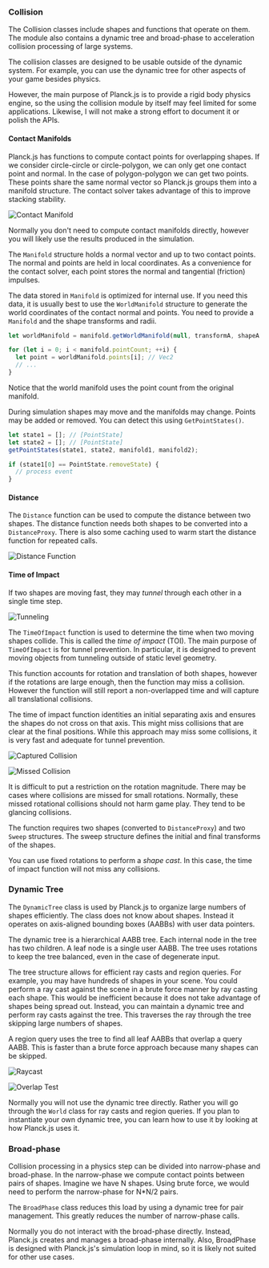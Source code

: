 ### Collision
The Collision classes include shapes and functions that operate on them.
The module also contains a dynamic tree and broad-phase to acceleration
collision processing of large systems.

The collision classes are designed to be usable outside of the dynamic
system. For example, you can use the dynamic tree for other aspects of
your game besides physics.

However, the main purpose of Planck.js is to provide a rigid body physics
engine, so the using the collision module by itself may feel limited for
some applications. Likewise, I will not make a strong effort to document
it or polish the APIs.

#### Contact Manifolds
Planck.js has functions to compute contact points for overlapping shapes. If
we consider circle-circle or circle-polygon, we can only get one contact
point and normal. In the case of polygon-polygon we can get two points.
These points share the same normal vector so Planck.js groups them into a
manifold structure. The contact solver takes advantage of this to
improve stacking stability.

![Contact Manifold](./images/manifolds.svg)

Normally you don't need to compute contact manifolds directly, however
you will likely use the results produced in the simulation.

The `Manifold` structure holds a normal vector and up to two contact
points. The normal and points are held in local coordinates. As a
convenience for the contact solver, each point stores the normal and
tangential (friction) impulses.

The data stored in `Manifold` is optimized for internal use. If you need
this data, it is usually best to use the `WorldManifold` structure to
generate the world coordinates of the contact normal and points. You
need to provide a `Manifold` and the shape transforms and radii.

```js
let worldManifold = manifold.getWorldManifold(null, transformA, shapeA.m_radius, transformB, shapeB.m_radius)

for (let i = 0; i < manifold.pointCount; ++i) {
  let point = worldManifold.points[i]; // Vec2
  // ...
}
```

Notice that the world manifold uses the point count from the original
manifold.

During simulation shapes may move and the manifolds may change. Points
may be added or removed. You can detect this using `GetPointStates()`.

```js
let state1 = []; // [PointState]
let state2 = []; // [PointState]
getPointStates(state1, state2, manifold1, manifold2);

if (state1[0] == PointState.removeState) {
  // process event
}
```

#### Distance
The `Distance` function can be used to compute the distance between two
shapes. The distance function needs both shapes to be converted into a
`DistanceProxy`. There is also some caching used to warm start the
distance function for repeated calls.

![Distance Function](./images/distance.svg)

#### Time of Impact
If two shapes are moving fast, they may *tunnel* through each other in a
single time step.

![Tunneling](./images/tunneling2.svg)

The `TimeOfImpact` function is used to determine the time when two
moving shapes collide. This is called the *time of impact* (TOI). The
main purpose of `TimeOfImpact` is for tunnel prevention. In particular,
it is designed to prevent moving objects from tunneling outside of
static level geometry.

This function accounts for rotation and translation of both shapes,
however if the rotations are large enough, then the function may miss a
collision. However the function will still report a non-overlapped time
and will capture all translational collisions.

The time of impact function identities an initial separating axis and
ensures the shapes do not cross on that axis. This might miss collisions
that are clear at the final positions. While this approach may miss some
collisions, it is very fast and adequate for tunnel prevention.

![Captured Collision](./images/captured_toi.svg)

![Missed Collision](./images/missed_toi.svg)

It is difficult to put a restriction on the rotation magnitude. There
may be cases where collisions are missed for small rotations. Normally,
these missed rotational collisions should not harm game play. They tend
to be glancing collisions.

The function requires two shapes (converted to `DistanceProxy`) and two
`Sweep` structures. The sweep structure defines the initial and final
transforms of the shapes.

You can use fixed rotations to perform a *shape cast*. In this case, the
time of impact function will not miss any collisions.

### Dynamic Tree
The `DynamicTree` class is used by Planck.js to organize large numbers of
shapes efficiently. The class does not know about shapes. Instead it
operates on axis-aligned bounding boxes (AABBs) with user data pointers.

The dynamic tree is a hierarchical AABB tree. Each internal node in the
tree has two children. A leaf node is a single user AABB. The tree uses
rotations to keep the tree balanced, even in the case of degenerate
input.

The tree structure allows for efficient ray casts and region queries.
For example, you may have hundreds of shapes in your scene. You could
perform a ray cast against the scene in a brute force manner by ray
casting each shape. This would be inefficient because it does not take
advantage of shapes being spread out. Instead, you can maintain a
dynamic tree and perform ray casts against the tree. This traverses the
ray through the tree skipping large numbers of shapes.

A region query uses the tree to find all leaf AABBs that overlap a query
AABB. This is faster than a brute force approach because many shapes can
be skipped.

![Raycast](./images/raycast.svg)

![Overlap Test](./images/overlap_test.svg)

Normally you will not use the dynamic tree directly. Rather you will go
through the `World` class for ray casts and region queries. If you plan
to instantiate your own dynamic tree, you can learn how to use it by
looking at how Planck.js uses it.

### Broad-phase
Collision processing in a physics step can be divided into narrow-phase
and broad-phase. In the narrow-phase we compute contact points between
pairs of shapes. Imagine we have N shapes. Using brute force, we would
need to perform the narrow-phase for N*N/2 pairs.

The `BroadPhase` class reduces this load by using a dynamic tree for
pair management. This greatly reduces the number of narrow-phase calls.

Normally you do not interact with the broad-phase directly. Instead,
Planck.js creates and manages a broad-phase internally. Also, BroadPhase
is designed with Planck.js's simulation loop in mind, so it is likely not
suited for other use cases.
